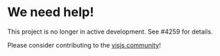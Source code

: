 # We need help!

This project is no longer in active development. See #4259 for details.

Please consider contributing to the [visjs community](https://github.com/visjs)!